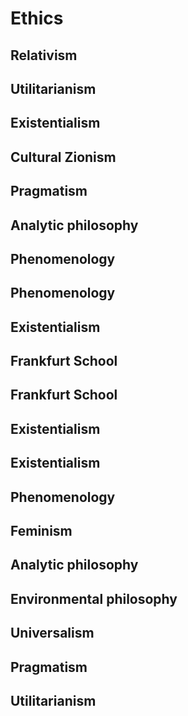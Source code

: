 # Ethics

## Relativism



## Utilitarianism



## Existentialism



## Cultural Zionism



## Pragmatism



## Analytic philosophy



## Phenomenology



## Phenomenology



## Existentialism



## Frankfurt School



## Frankfurt School



## Existentialism



## Existentialism



## Phenomenology



## Feminism



## Analytic philosophy



## Environmental philosophy



## Universalism



## Pragmatism



## Utilitarianism



